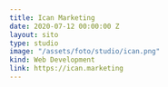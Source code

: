 ```yaml
---
title: Ican Marketing
date: 2020-07-12 00:00:00 Z
layout: sito
type: studio
image: "/assets/foto/studio/ican.png"
kind: Web Development
link: https://ican.marketing
---
```


